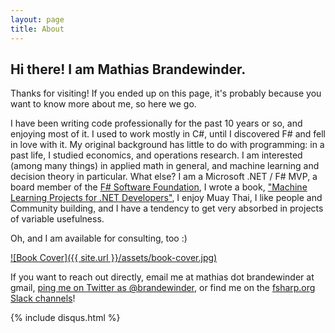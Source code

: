 ```yaml
---
layout: page
title: About
---
```


## Hi there! I am Mathias Brandewinder.

Thanks for visiting! If you ended up on this page, it's probably because you want to know more about me, so here we go.

I have been writing code professionally for the past 10 years or so, and enjoying most of it. I used to work mostly in C#, until I discovered F# and fell in love with it. My original background has little to do with programming: in a past life, I studied economics, and operations research. I am interested (among many things) in applied math in general, and machine learning and decision theory in particular. What else? I am a Microsoft .NET / F# MVP, a board member of the [F# Software Foundation](http://fsharp.org/), I wrote a book, ["Machine Learning Projects for .NET Developers"](http://www.amazon.com/Machine-Learning-Projects-NET-Developers/dp/1430267674/?tag=mathias-brandewinder-20), I enjoy Muay Thai, I like people and Community building, and I have a tendency to get very absorbed in projects of variable usefulness.

Oh, and I am available for consulting, too :)

[![Book Cover]({{ site.url }}/assets/book-cover.jpg)](http://www.amazon.com/Machine-Learning-Projects-NET-Developers/dp/1430267674/?tag=mathias-brandewinder-20)

If you want to reach out directly, email me at mathias dot brandewinder at gmail, [ping me on Twitter as @brandewinder](https://twitter.com/brandewinder), or find me on the [fsharp.org Slack channels](https://fsharp.slack.com)!

{% include disqus.html %}
